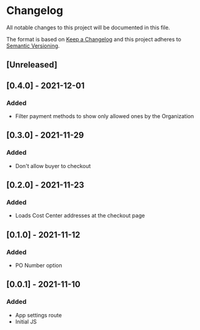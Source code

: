 # Changelog

All notable changes to this project will be documented in this file.

The format is based on [Keep a Changelog](http://keepachangelog.com/en/1.0.0/)
and this project adheres to [Semantic Versioning](http://semver.org/spec/v2.0.0.html).

## [Unreleased]

## [0.4.0] - 2021-12-01

### Added
- Filter payment methods to show only allowed ones by the Organization
## [0.3.0] - 2021-11-29

### Added
- Don't allow buyer to checkout

## [0.2.0] - 2021-11-23

### Added
- Loads Cost Center addresses at the checkout page

## [0.1.0] - 2021-11-12

### Added
- PO Number option
## [0.0.1] - 2021-11-10

### Added

- App settings route
- Initial JS
